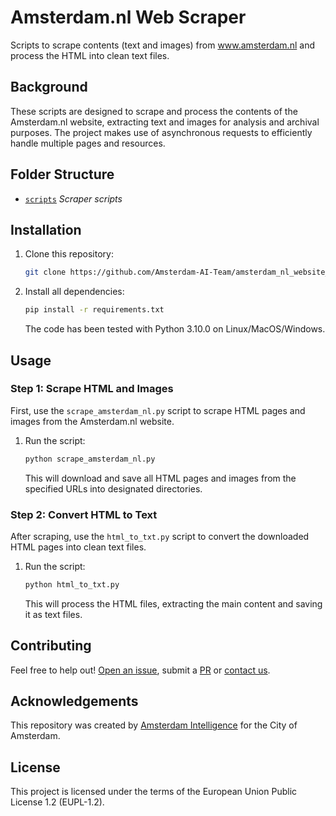 # Amsterdam.nl Web Scraper

Scripts to scrape contents (text and images) from www.amsterdam.nl and process the HTML into clean text files.

## Background

These scripts are designed to scrape and process the contents of the Amsterdam.nl website, extracting text and images for analysis and archival purposes. The project makes use of asynchronous requests to efficiently handle multiple pages and resources.

## Folder Structure

 * [`scripts`](./sripts) _Scraper scripts_

## Installation

1. Clone this repository:

    ```bash
    git clone https://github.com/Amsterdam-AI-Team/amsterdam_nl_website_scraper.git
    ```

2. Install all dependencies:

    ```bash
    pip install -r requirements.txt
    ```

    The code has been tested with Python 3.10.0 on Linux/MacOS/Windows.

## Usage

### Step 1: Scrape HTML and Images

First, use the `scrape_amsterdam_nl.py` script to scrape HTML pages and images from the Amsterdam.nl website.

1. Run the script:

    ```bash
    python scrape_amsterdam_nl.py
    ```

   This will download and save all HTML pages and images from the specified URLs into designated directories.

### Step 2: Convert HTML to Text

After scraping, use the `html_to_txt.py` script to convert the downloaded HTML pages into clean text files.

1. Run the script:

    ```bash
    python html_to_txt.py
    ```

   This will process the HTML files, extracting the main content and saving it as text files.

## Contributing

Feel free to help out! [Open an issue](https://github.com/Amsterdam-AI-Team/Accessible_Route_Planning/issues), submit a [PR](https://github.com/Amsterdam-AI-Team/Accessible_Route_Planning/pulls) or [contact us](https://amsterdamintelligence.com/contact/).


## Acknowledgements

This repository was created by [Amsterdam Intelligence](https://amsterdamintelligence.com/) for the City of Amsterdam.

## License 

This project is licensed under the terms of the European Union Public License 1.2 (EUPL-1.2).


